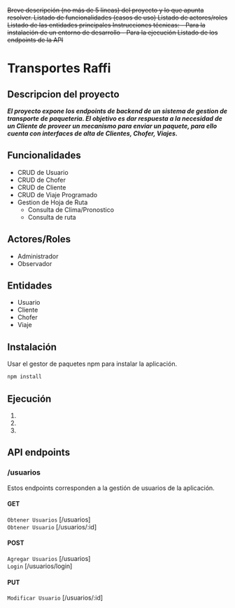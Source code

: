 ~~Breve descripción (no más de 5 lineas) del proyecto y lo que apunta resolver.
Listado de funcionalidades (casos de uso)
Listado de actores/roles 
Listado de las entidades principales
Instrucciones técnicas:
    - Para la instalación de un entorno de desarrollo
    - Para la ejecución
Listado de los endpoints de la API~~ 

# Transportes Raffi
## Descripcion del proyecto
***El proyecto expone los endpoints de backend de un sistema de gestion de transporte de paqueteria. 
El objetivo es dar respuesta a la necesidad de un Cliente de proveer un mecanismo para enviar un paquete, para ello cuenta con interfaces de alta de Clientes, Chofer, Viajes.***

## Funcionalidades
* CRUD de Usuario
* CRUD de Chofer
* CRUD de Cliente
* CRUD de Viaje Programado
* Gestion de Hoja de Ruta
  * Consulta de Clima/Pronostico
  * Consulta de ruta

## Actores/Roles
* Administrador
* Observador

## Entidades
* Usuario
* Cliente
* Chofer
* Viaje

## Instalación

Usar el gestor de paquetes npm para instalar la aplicación.

```bash
npm install
```


## Ejecución
1.
2.
3.

## API endpoints
### /usuarios
Estos endpoints corresponden a la gestión de usuarios de la aplicación.

#### GET
`Obtener Usuarios` [/usuarios]<br/>
`Obtener Usuario` [/usuarios/:id]<br/>

#### POST
`Agregar Usuarios` [/usuarios]<br/>
`Login` [/usuarios/login]<br/>

#### PUT
`Modificar Usuario` [/usuarios/:id]<br/>

